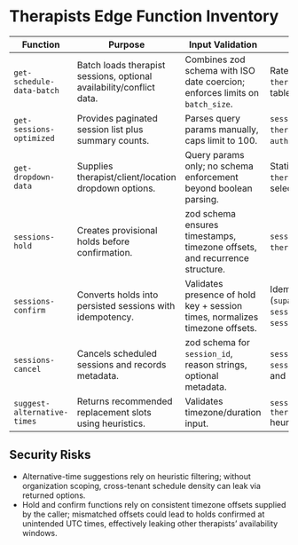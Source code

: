 # Therapists Edge Function Inventory

| Function | Purpose | Input Validation | Key Dependencies |
| --- | --- | --- | --- |
| `get-schedule-data-batch` | Batch loads therapist sessions, optional availability/conflict data. | Combines zod schema with ISO date coercion; enforces limits on `batch_size`. | Rate limiter, `sessions`, `therapists`, `authorizations` tables. |
| `get-sessions-optimized` | Provides paginated session list plus summary counts. | Parses query params manually, caps limit to 100. | `sessions` table with joins to `therapists`, `clients`, `authorizations`. |
| `get-dropdown-data` | Supplies therapist/client/location dropdown options. | Query params only; no schema enforcement beyond boolean parsing. | Static enumerations plus `therapists` and `clients` selects. |
| `sessions-hold` | Creates provisional holds before confirmation. | zod schema ensures timestamps, timezone offsets, and recurrence structure. | `session_holds`, `sessions`, `therapists`, `clients`. |
| `sessions-confirm` | Converts holds into persisted sessions with idempotency. | Validates presence of hold key + session times, normalizes timezone offsets. | Idempotency service (`supabase.functions._shared`), `session_holds` cleanup, `sessions` writes. |
| `sessions-cancel` | Cancels scheduled sessions and records metadata. | zod schema for `session_id`, reason strings, optional metadata. | `sessions`, `session_cancellations` tables and RPC logs. |
| `suggest-alternative-times` | Returns recommended replacement slots using heuristics. | Validates timezone/duration input. | `sessions`, `therapist_availability` heuristics. |

## Security Risks
- Alternative-time suggestions rely on heuristic filtering; without organization scoping, cross-tenant schedule density can leak via returned options.
- Hold and confirm functions rely on consistent timezone offsets supplied by the caller; mismatched offsets could lead to holds confirmed at unintended UTC times, effectively leaking other therapists’ availability windows. 
